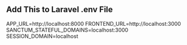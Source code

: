 ## Add This to Laravel .env File

APP_URL=http://localhost:8000 
FRONTEND_URL=http://localhost:3000
SANCTUM_STATEFUL_DOMAINS=localhost:3000 
SESSION_DOMAIN=localhost
